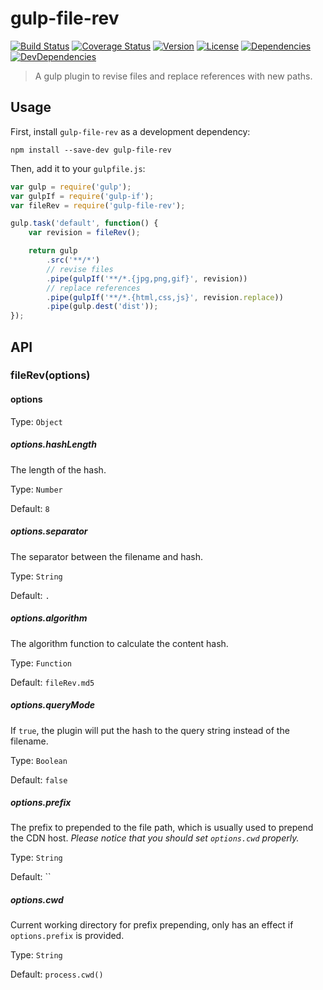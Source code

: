 # gulp-file-rev

[![Build Status][build-image]][build-url]
[![Coverage Status][coverage-image]][coverage-url]
[![Version][version-image]][version-url]
[![License][license-image]][license-url]
[![Dependencies][dep-image]][dep-url]
[![DevDependencies][dev-dep-image]][dev-dep-url]

> A gulp plugin to revise files and replace references with new paths.

## Usage

First, install `gulp-file-rev` as a development dependency:

```shell
npm install --save-dev gulp-file-rev
```

Then, add it to your `gulpfile.js`:

```js
var gulp = require('gulp');
var gulpIf = require('gulp-if');
var fileRev = require('gulp-file-rev');

gulp.task('default', function() {
	var revision = fileRev();

	return gulp
		.src('**/*')
		// revise files
		.pipe(gulpIf('**/*.{jpg,png,gif}', revision))
		// replace references
		.pipe(gulpIf('**/*.{html,css,js}', revision.replace))
		.pipe(gulp.dest('dist'));
});
```

## API

### fileRev(options)

#### options

Type: `Object`

##### options.hashLength

The length of the hash.

Type: `Number`

Default: `8`

##### options.separator

The separator between the filename and hash.

Type: `String`

Default: `.`

##### options.algorithm

The algorithm function to calculate the content hash.

Type: `Function`

Default: `fileRev.md5`

##### options.queryMode

If `true`, the plugin will put the hash to the query string instead of the filename.

Type: `Boolean`

Default: `false`

##### options.prefix

The prefix to prepended to the file path, which is usually used to prepend the CDN host. *Please notice that you should set `options.cwd` properly.*

Type: `String`

Default: ``

##### options.cwd

Current working directory for prefix prepending, only has an effect if `options.prefix` is provided.

Type: `String`

Default: `process.cwd()`

[build-url]: https://circleci.com/gh/Lanfei/gulp-file-rev
[build-image]: https://img.shields.io/circleci/project/github/Lanfei/gulp-file-rev.svg
[coverage-url]: https://coveralls.io/github/Lanfei/gulp-file-rev
[coverage-image]: https://coveralls.io/repos/github/Lanfei/gulp-file-rev/badge.svg
[version-url]: https://npmjs.org/package/gulp-file-rev
[version-image]: https://img.shields.io/npm/v/gulp-file-rev.svg
[license-url]: https://github.com/Lanfei/gulp-file-rev/blob/master/LICENSE
[license-image]: https://img.shields.io/npm/l/gulp-file-rev.svg
[dep-url]: https://david-dm.org/Lanfei/gulp-file-rev
[dep-image]: https://david-dm.org/Lanfei/gulp-file-rev/status.svg
[dev-dep-url]: https://david-dm.org/Lanfei/gulp-file-rev?type=dev
[dev-dep-image]: https://david-dm.org/Lanfei/gulp-file-rev/dev-status.svg
